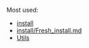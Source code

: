 Most used:
- [install](https://github.com/cylmat/docs/tree/main/install)  
- [install/Fresh_install.md](https://github.com/cylmat/docs/blob/main/install/Fresh_install.md)
- [Utils](https://github.com/cylmat/docs/tree/main/Utils)
